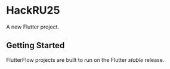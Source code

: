 # HackRU25

A new Flutter project.

## Getting Started

FlutterFlow projects are built to run on the Flutter _stable_ release.
